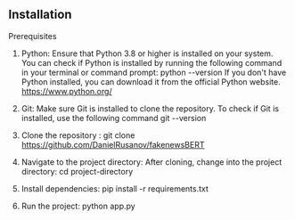 ## Installation ## 

Prerequisites

1. Python: Ensure that Python 3.8 or higher is installed on your system.
You can check if Python is installed by running the following command in your terminal or command prompt:
python --version
If you don't have Python installed, you can download it from the official Python website. https://www.python.org/

2. Git: Make sure Git is installed to clone the repository.
To check if Git is installed, use the following command
git --version

3. Clone the repository :
git clone https://github.com/DanielRusanov/fakenewsBERT

4. Navigate to the project directory:
After cloning, change into the project directory:
cd project-directory

6. Install dependencies:
pip install -r requirements.txt

7. Run the project:
python app.py
